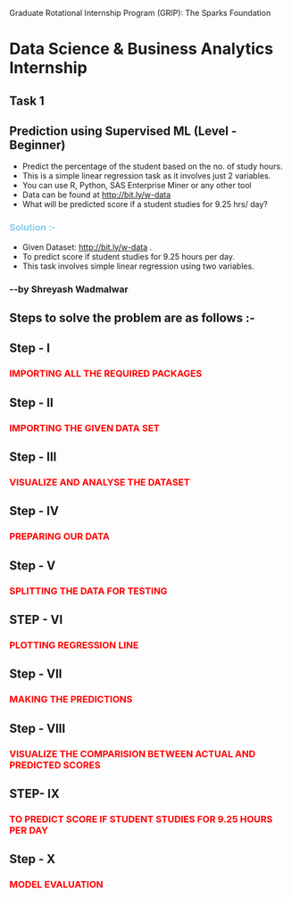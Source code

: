  <span style="color:'red'">Graduate Rotational Internship Program (GRIP): The Sparks Foundation</span>

# Data Science & Business Analytics Internship
## Task 1

## Prediction using Supervised ML (Level - Beginner)

* Predict the percentage of the student based on the no. of study hours.
* This is a simple linear regression task as it involves just 2 variables.
* You can use R, Python, SAS Enterprise Miner or any other tool
* Data can be found at http://bit.ly/w-data
* What will be predicted score if a student studies for 9.25 hrs/ day?

### <span style="color:skyblue">Solution :-</span>

* Given Dataset: http://bit.ly/w-data .
* To predict score if student studies for 9.25 hours per day.
* This task involves simple linear regression using two variables.

### --by Shreyash Wadmalwar

## Steps to solve the problem are as follows :-
## Step - I
### <span style="color:red">IMPORTING ALL THE REQUIRED PACKAGES</span>
## Step - II
### <span style="color:red">IMPORTING THE GIVEN DATA SET</span>
## Step - III
### <span style='color:red'>VISUALIZE AND ANALYSE THE DATASET</span>
## Step - IV
### <span style='color:red'>PREPARING OUR DATA</span>
## Step - V
### <span style="color:red">SPLITTING THE DATA FOR TESTING</SPAN>
## STEP - VI
### <span style='color:red'>PLOTTING REGRESSION LINE</span>
## Step - VII
### <span style='color:red'>MAKING THE PREDICTIONS</span>
## Step - VIII
### <span style='color:red'>VISUALIZE THE COMPARISION BETWEEN ACTUAL AND PREDICTED SCORES</span>
## STEP- IX
### <span style='color:red'>TO PREDICT SCORE IF STUDENT STUDIES FOR 9.25 HOURS PER DAY<span>
## Step - X
### <span style='color:red'>MODEL EVALUATION<span>

